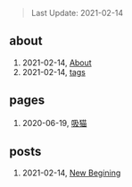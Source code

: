 > Last Update: 2021-02-14

## about
1. 2021-02-14, [About](about/me.md)
1. 2021-02-14, [tags](about/tags.md)
## pages
1. 2020-06-19, [吸猫](pages/吸猫.md)
## posts
1. 2021-02-14, [New Begining](posts/bookmarks.md)